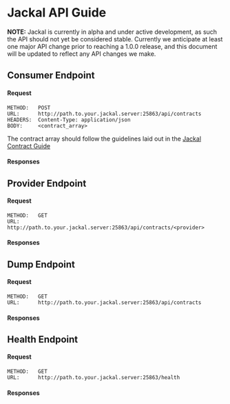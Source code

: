 # Jackal API Guide

__NOTE:__ Jackal is currently in alpha and under active development, as such the API should not yet be considered stable. Currently we anticipate at least one major API change prior to reaching a 1.0.0 release, and this document will be updated to reflect any API changes we make.

## Consumer Endpoint

#### Request

```
METHOD:   POST
URL:      http://path.to.your.jackal.server:25863/api/contracts
HEADERS:  Content-Type: application/json
BODY:     <contract_array>
```

The contract array should follow the guidelines laid out in the [Jackal Contract Guide](./contract.md)

#### Responses



## Provider Endpoint

#### Request

```
METHOD:   GET
URL:      http://path.to.your.jackal.server:25863/api/contracts/<provider>
```


#### Responses

## Dump Endpoint

#### Request

```
METHOD:   GET
URL:      http://path.to.your.jackal.server:25863/api/contracts
```

#### Responses


## Health Endpoint

#### Request

```
METHOD:   GET
URL:      http://path.to.your.jackal.server:25863/health
```

#### Responses
